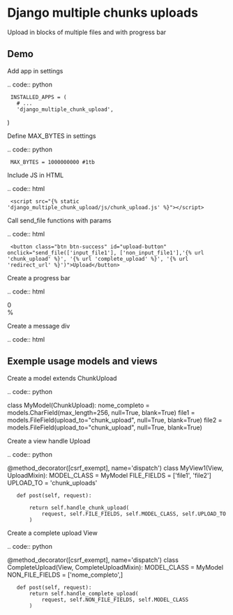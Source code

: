 Django multiple chunks uploads
==============================

Upload in blocks of multiple files and with progress bar

Demo
----

Add app in settings

.. code:: python

     INSTALLED_APPS = (
       # ...
       'django_multiple_chunk_upload',
   )

Define MAX_BYTES in settings

.. code:: python

     MAX_BYTES = 1000000000 #1tb

Include JS in HTML

.. code:: html

     <script src="{% static 'django_multiple_chunk_upload/js/chunk_upload.js' %}"></script>

Call send_file functions with params

.. code:: html

     <button class="btn btn-success" id="upload-button" onclick="send_file(['input_file1'], ['non_input_file1'],'{% url 'chunk_upload' %}', '{% url 'complete_upload' %}', '{% url 'redirect_url' %}')">Upload</button>

Create a progress bar

.. code:: html

   <div class="progress"
           role="progressbar"
           aria-label="Example with label"
           aria-valuenow="25"
           aria-valuemin="0"
           aria-valuemax="100">
       <div id="progress-bar" class="progress-bar" style="width: 0%">0%</div>
   </div>

Create a message div

.. code:: html

   <div id="message-upload" class="alert alert-primary" role="alert">
               
   </div>

Exemple usage models and views
------------------------------

Create a model extends ChunkUpload

.. code:: python

   class MyModel(ChunkUpload):
       nome_completo = models.CharField(max_length=256, null=True, blank=True)
       file1 = models.FileField(upload_to="chunk_upload", null=True, blank=True)
       file2 = models.FileField(upload_to="chunk_upload", null=True, blank=True)

Create a view handle Upload

.. code:: python

   @method_decorator([csrf_exempt], name='dispatch')
   class MyView1(View, UploadMixin):
       MODEL_CLASS = MyModel
       FILE_FIELDS = ['file1', 'file2']
       UPLOAD_TO = 'chunk_uploads'

       def post(self, request):
           
           return self.handle_chunk_upload(
               request, self.FILE_FIELDS, self.MODEL_CLASS, self.UPLOAD_TO
           )

Create a complete upload View

.. code:: python

   @method_decorator([csrf_exempt], name='dispatch')
   class CompleteUpload(View, CompleteUploadMixin):
       MODEL_CLASS = MyModel
       NON_FILE_FIELDS = ['nome_completo',]

       def post(self, request):
           return self.handle_complete_upload(
               request, self.NON_FILE_FIELDS, self.MODEL_CLASS
           )